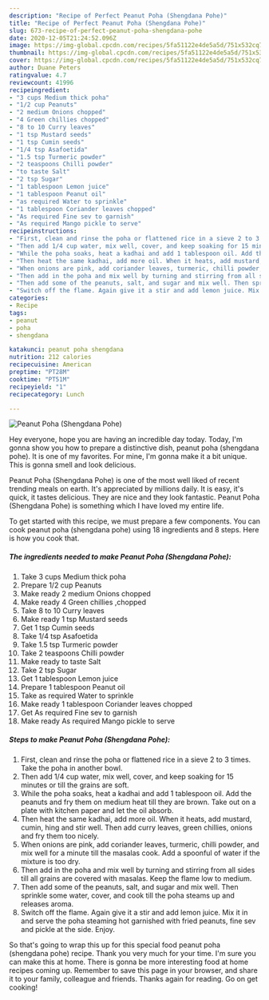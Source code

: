```yaml
---
description: "Recipe of Perfect Peanut Poha (Shengdana Pohe)"
title: "Recipe of Perfect Peanut Poha (Shengdana Pohe)"
slug: 673-recipe-of-perfect-peanut-poha-shengdana-pohe
date: 2020-12-05T21:24:52.096Z
image: https://img-global.cpcdn.com/recipes/5fa51122e4de5a5d/751x532cq70/peanut-poha-shengdana-pohe-recipe-main-photo.jpg
thumbnail: https://img-global.cpcdn.com/recipes/5fa51122e4de5a5d/751x532cq70/peanut-poha-shengdana-pohe-recipe-main-photo.jpg
cover: https://img-global.cpcdn.com/recipes/5fa51122e4de5a5d/751x532cq70/peanut-poha-shengdana-pohe-recipe-main-photo.jpg
author: Duane Peters
ratingvalue: 4.7
reviewcount: 41996
recipeingredient:
- "3 cups Medium thick poha"
- "1/2 cup Peanuts"
- "2 medium Onions chopped"
- "4 Green chillies chopped"
- "8 to 10 Curry leaves"
- "1 tsp Mustard seeds"
- "1 tsp Cumin seeds"
- "1/4 tsp Asafoetida"
- "1.5 tsp Turmeric powder"
- "2 teaspoons Chilli powder"
- "to taste Salt"
- "2 tsp Sugar"
- "1 tablespoon Lemon juice"
- "1 tablespoon Peanut oil"
- "as required Water to sprinkle"
- "1 tablespoon Coriander leaves chopped"
- "As required Fine sev to garnish"
- "As required Mango pickle to serve"
recipeinstructions:
- "First, clean and rinse the poha or flattened rice in a sieve 2 to 3 times. Take the poha in another bowl."
- "Then add 1/4 cup water, mix well, cover, and keep soaking for 15 minutes or till the grains are soft."
- "While the poha soaks, heat a kadhai and add 1 tablespoon oil. Add the peanuts and fry them on medium heat till they are brown. Take out on a plate with kitchen paper and let the oil absorb."
- "Then heat the same kadhai, add more oil. When it heats, add mustard, cumin, hing and stir well. Then add curry leaves, green chillies, onions and fry them too nicely."
- "When onions are pink, add coriander leaves, turmeric, chilli powder, and mix well for a minute till the masalas cook. Add a spoonful of water if the mixture is too dry."
- "Then add in the poha and mix well by turning and stirring from all sides till all grains are covered with masalas. Keep the flame low to medium."
- "Then add some of the peanuts, salt, and sugar and mix well. Then sprinkle some water, cover, and cook till the poha steams up and releases aroma."
- "Switch off the flame. Again give it a stir and add lemon juice. Mix it in and serve the poha steaming hot garnished with fried peanuts, fine sev and pickle at the side. Enjoy."
categories:
- Recipe
tags:
- peanut
- poha
- shengdana

katakunci: peanut poha shengdana 
nutrition: 212 calories
recipecuisine: American
preptime: "PT28M"
cooktime: "PT51M"
recipeyield: "1"
recipecategory: Lunch

---
```



![Peanut Poha (Shengdana Pohe)](https://img-global.cpcdn.com/recipes/5fa51122e4de5a5d/751x532cq70/peanut-poha-shengdana-pohe-recipe-main-photo.jpg)

Hey everyone, hope you are having an incredible day today. Today, I'm gonna show you how to prepare a distinctive dish, peanut poha (shengdana pohe). It is one of my favorites. For mine, I'm gonna make it a bit unique. This is gonna smell and look delicious.



Peanut Poha (Shengdana Pohe) is one of the most well liked of recent trending meals on earth. It's appreciated by millions daily. It is easy, it's quick, it tastes delicious. They are nice and they look fantastic. Peanut Poha (Shengdana Pohe) is something which I have loved my entire life.


To get started with this recipe, we must prepare a few components. You can cook peanut poha (shengdana pohe) using 18 ingredients and 8 steps. Here is how you cook that.

<!--inarticleads1-->

##### The ingredients needed to make Peanut Poha (Shengdana Pohe):

1. Take 3 cups Medium thick poha
1. Prepare 1/2 cup Peanuts
1. Make ready 2 medium Onions chopped
1. Make ready 4 Green chillies ,chopped
1. Take 8 to 10 Curry leaves
1. Make ready 1 tsp Mustard seeds
1. Get 1 tsp Cumin seeds
1. Take 1/4 tsp Asafoetida
1. Take 1.5 tsp Turmeric powder
1. Take 2 teaspoons Chilli powder
1. Make ready to taste Salt
1. Take 2 tsp Sugar
1. Get 1 tablespoon Lemon juice
1. Prepare 1 tablespoon Peanut oil
1. Take as required Water to sprinkle
1. Make ready 1 tablespoon Coriander leaves chopped
1. Get As required Fine sev to garnish
1. Make ready As required Mango pickle to serve




<!--inarticleads2-->

##### Steps to make Peanut Poha (Shengdana Pohe):

1. First, clean and rinse the poha or flattened rice in a sieve 2 to 3 times. Take the poha in another bowl.
1. Then add 1/4 cup water, mix well, cover, and keep soaking for 15 minutes or till the grains are soft.
1. While the poha soaks, heat a kadhai and add 1 tablespoon oil. Add the peanuts and fry them on medium heat till they are brown. Take out on a plate with kitchen paper and let the oil absorb.
1. Then heat the same kadhai, add more oil. When it heats, add mustard, cumin, hing and stir well. Then add curry leaves, green chillies, onions and fry them too nicely.
1. When onions are pink, add coriander leaves, turmeric, chilli powder, and mix well for a minute till the masalas cook. Add a spoonful of water if the mixture is too dry.
1. Then add in the poha and mix well by turning and stirring from all sides till all grains are covered with masalas. Keep the flame low to medium.
1. Then add some of the peanuts, salt, and sugar and mix well. Then sprinkle some water, cover, and cook till the poha steams up and releases aroma.
1. Switch off the flame. Again give it a stir and add lemon juice. Mix it in and serve the poha steaming hot garnished with fried peanuts, fine sev and pickle at the side. Enjoy.




So that's going to wrap this up for this special food peanut poha (shengdana pohe) recipe. Thank you very much for your time. I'm sure you can make this at home. There is gonna be more interesting food at home recipes coming up. Remember to save this page in your browser, and share it to your family, colleague and friends. Thanks again for reading. Go on get cooking!
